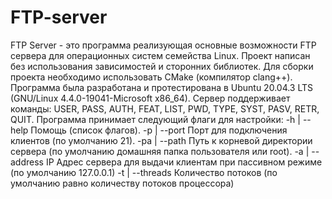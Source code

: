 # FTP-server
FTP Server - это программа реализующая основные возможности FTP сервера для операционных систем семейства Linux.  Проект написан без использования зависимостей и сторонних библиотек. Для сборки проекта необходимо использовать CMake (компилятор clang++). Программа была разработана и протестирована в Ubuntu 20.04.3 LTS (GNU/Linux 4.4.0-19041-Microsoft x86_64).  Сервер поддерживает команды: USER, PASS, AUTH, FEAT, LIST, PWD, TYPE, SYST, PASV, RETR, QUIT. Программа принимает следующий флаги для настройки:  -h  | --help    Помощь (список флагов).  -p  | --port    Порт для подключения клиентов (по умолчанию 21).  -pa | --path    Путь к корневой директории сервера (по умолчанию домашняя папка пользователя или root).  -a  | --address IP Адрес сервера для выдачи клиентам при пассивном режиме (по умолчанию 127.0.0.1)  -t  | --threads Количество потоков (по умолчанию равно количеству потоков процессора)
